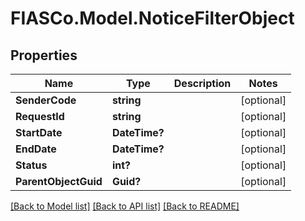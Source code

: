 # FIASCo.Model.NoticeFilterObject

## Properties

Name | Type | Description | Notes
------------ | ------------- | ------------- | -------------
**SenderCode** | **string** |  | [optional] 
**RequestId** | **string** |  | [optional] 
**StartDate** | **DateTime?** |  | [optional] 
**EndDate** | **DateTime?** |  | [optional] 
**Status** | **int?** |  | [optional] 
**ParentObjectGuid** | **Guid?** |  | [optional] 

[[Back to Model list]](../README.md#documentation-for-models) [[Back to API list]](../README.md#documentation-for-api-endpoints) [[Back to README]](../README.md)

